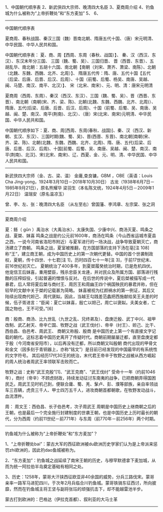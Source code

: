 1、中国朝代顺序表
2、新武侠四大宗师、晚清四大名臣
3、夏商周介绍
4、钓鱼城为什么被称为“上帝折鞭处”和“东方麦加”
5、
6、


---------------------------------------------------------------------------------------------------------------------
中国朝代顺序表

夏商周、春秋战国、秦汉三国（魏）晋南北朝、隋唐五代十国、（唐）宋元明清、中华民国、中华人民共和国。



中国朝代顺序表：
夏、商、周【西周、东周（春秋、战国）】、
秦、汉（西汉、东汉）、东汉末年分三国、
三国（魏、蜀、吴）、三国归晋、
晋（西晋、东晋）、五胡乱华、南北朝：五胡十六国、南北朝【南朝（刘宋、萧齐、萧梁、南陈）、北朝（北魏、东魏、西魏、北齐、北周）】、
隋唐五代传：隋、唐、五代十国【五代（后梁、后唐、后晋、后汉、后周）、十国（前蜀、后蜀、杨吴、南唐、吴越、闽、马楚、南汉、南平、北汉）】、
宋（北宋、南宋）、元、明、清：唐宋元明清



夏商周（西周、东周）、秦汉（西汉、东汉）、三国（魏、蜀、吴）、晋（西晋、东晋）、南北朝（南朝(宋、齐、梁、陈)、北朝(北魏、东魏、西魏、北齐、北周)）、隋唐、五代(后梁、后唐、后晋、后汉、后周)、十国（前蜀、后蜀、吴、南唐、吴越、闽、楚、南汉、南平(荆南)、北汉）、（唐）宋(北宋、南宋)元明清、中华民国、中华人民共和国。



中国朝代顺序如下：夏、商、周[西周、东周(春秋、战国)]、秦、汉（西汉、新朝、玄汉、东汉）、三国时期(魏、蜀、吴)、晋(西晋、东晋)、南北朝[南朝(宋、齐、梁、陈)、北朝(北魏、东魏、西魏、北齐、北周)、隋、唐、五代(后梁、后唐、后晋、后汉、后周)、十国[前蜀、后蜀、吴、南唐、吴越、闽、楚、南汉、南平(荆南)、北汉]、宋(北宋、南宋)、辽、西夏、金、元、明、清、中华民国、中华人民共和国。


---------------------------------------------------------------------------------------------------------------------

新武侠四大宗师（金、古、梁、温）
金庸,查良镛，GBM ，OBE（英语：Louis Cha Jing-yong，1924年3月10日－2018年10月30日）
古龙（1938年6月7日－1985年9月21日），原名熊耀华
梁羽生（本名陈文统，1924年4月5日－2009年1月22日）
温瑞安（原名温凉玉）


曾、李、左、张：晚清四大名臣
（从左至右）曾国藩、李鸿章、左宗棠、张之洞

---------------------------------------------------------------------------------------------------------------------
夏商周介绍

夏：鲧（ gǔn ）禹治水（大禹治水）、太康失国、少康中兴、商汤灭夏、鸣条之战、夏桀、妺喜
鸣条之战是约公元前1600年，商汤在鸣条（今山西省运城市夏县之西，一说今河南省洛阳市附近）与夏军进行的一场决战，战争导致夏朝灭亡，商汤建立了商朝。
鸣条之战，夏室被推翻，在方国部落的支持下汤在亳[注 108]称“王”，建立商王朝，成为中国历史上的第一次朝代更替。中国的首个世袭制政权，夏朝，传十四世、十七君[注 1]，历时四百七十一年[注 3]，于前17世纪末、前16世纪初灭亡。
夏朝统治了400多年，到夏桀履癸统治时期，已是危机四伏。他宠信王后妺喜，重用嬖臣，残杀忠臣关龙逄，并对民众及所属方国、部落进行残酷的压榨奴役，引起普遍的憎恨与反对。
在后世的传说中，夏后桀被描写成一代暴君，后人常将夏后桀与商纣王、周厉王和周幽王四个祸国殃民的暴君并称，但在较早的文献中关于桀的记载甚为简略。
妺喜被视为红颜祸水的第一例证，其后又陆续出现商代妲己、周代褒姒。因此，当越王勾践差范蠡把西施献给吴王夫差的时候，伍子胥进言：“臣闻：夏亡以妺喜，殷亡以妲己，周亡以褒姒。夫美女者，亡国之物也，王不可受。”[6]




商：殷商、商汤、比九世乱（九世之乱、兄终弟及）、盘庚迁殷、武丁中兴、祖甲改制、武乙射天、帝辛亡国、牧野之战（武王伐纣）、帝辛（纣王）、妲己、比干、西伯昌、伯邑考、周武王、
商朝又称殷、殷商
是中国历史上第一个有直接文字记载的朝代。这标志着中国历史离开了传疑时代。商朝前期屡屡迁都，直至盘庚定都于殷（今河南省安阳市），以后再没有迁都，所以商朝又叫殷朝
商代出现的甲骨文和金文（因多刻于青铜器上，亦称“铭文”）是目前已经发现的中国最早的有系统性的文字符号。
其后经历17代30王的统治，末代君王帝辛于牧野之战被从西方崛起的周人统治者周武王率领联军击败而亡。

牧野之战：史称“武王克殷”[1]、“武王克商”、“武王伐纣”
受命十一年（约前1046年），商纣（帝辛）不顾虑财政，持续发动征讨东南夷的战争，已把商朝弄得国困民乏。周武王见时机己到，便联合庸、蜀、羌、髳卢、彭、濮等部族，亲自率领战车三百辆，虎贲三千人、甲士四万五千人，进攻商朝首都朝歌，在牧野发动战斗，血流漂杵。




周：
周文王：西伯昌、长子伯邑考，次子周武王
周朝是中国历史上继商朝之后的王朝，也是最后一个完全施行封建制度的世袭王朝，也是中国历史上历时最长的朝代，分为西周（约前11世纪－前771年）与东周（前770年－前256年）两个时期。

---------------------------------------------------------------------------------------------------------------------

钓鱼城为什么被称为“上帝折鞭处”和“东方麦加”？


1、“上帝折鞭处bai”：蒙古大军的西征欧洲被du欧洲历史学家们认为是上帝派来惩罚zhi欧洲的，因此钓dao鱼城被称为。

2、“东方麦加”：钓鱼城之战延续了南宋王朝的历史，与穆罕默德拿下麦加城，从而为统一阿拉伯半岛奠定基础有相同之处。

3、历史：1258年，蒙哥大汗挟西征欧亚非40余国的威势，分兵三路伐宋。蒙哥亲率一路军马进犯四川，于次年2月兵临合川钓鱼城。蒙哥铁骑东征西讨，所向披靡，然而在钓鱼城主将王坚与副将张珏的顽强抗击下，却不能越雷池半步。


蒙古打到欧洲的：巴格达（伊拉克首都）、叙利亚的大马士革




---------------------------------------------------------------------------------------------------------------------





